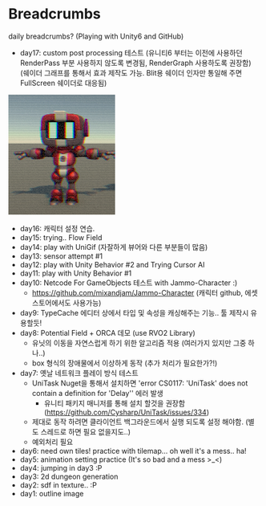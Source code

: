 # Breadcrumbs
daily breadcrumbs? (Playing with Unity6 and GitHub)

- day17: custom post processing 테스트
  (유니티6 부터는 이전에 사용하던 RenderPass 부분 사용하지 않도록 변경됨, RenderGraph 사용하도록 권장함)
  (쉐이더 그래프를 통해서 효과 제작도 가능. Blit용 쉐이더 인자만 통일해 주면 FullScreen 쉐이더로 대응됨)

![retroCrt](./Images/RetroCRT.png)
- day16: 캐릭터 설정 연습.
- day15: trying.. Flow Field
- day14: play with UniGif (자잘하게 뷰어와 다른 부분들이 많음)
- day13: sensor attempt #1
- day12: play with Unity Behavior #2 and Trying Cursor AI
- day11: play with Unity Behavior #1
- day10: Netcode For GameObjects 테스트 with Jammo-Character :)
   - https://github.com/mixandjam/Jammo-Character (캐릭터 github, 에셋 스토어에서도 사용가능)
- day9: TypeCache 에디터 상에서 타입 및 속성을 캐싱해주는 기능.. 툴 제작시 유용할듯!
- day8: Potential Field + ORCA 데모 (use RVO2 Library)
   - 유닛의 이동을 자연스럽게 하기 위한 알고리즘 적용 (여러가지 있지만 그중 하나..)
   - box 형식의 장애물에서 이상하게 동작 (추가 처리가 필요한가?!)
- day7: 옛날 네트워크 플레이 방식 테스트
   - UniTask Nuget을 통해서 설치하면 'error CS0117: 'UniTask' does not contain a definition for 'Delay'' 에러 발생
      - 유니티 패키지 매니저를 통해 설치 할것을 권장함 (https://github.com/Cysharp/UniTask/issues/334)
   - 제대로 동작 하려면 클라이언트 백그라운드에서 실행 되도록 설정 해야함. (별도 스레드로 하면 필요 없을지도..)
   - 예외처리 필요
- day6: need own tiles! practice with tilemap... oh well it's a mess.. ha!
- day5: animation setting practice (It's so bad and a mess >_<)
- day4: jumping in day3 :P
- day3: 2d dungeon generation
- day2: sdf in texture.. :P
- day1: outline image
